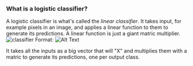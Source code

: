 ### What is a logistic classifier?

A logistic classifier is what's called the *linear classifier*. It takes input, for example pixels in an image, and applies a linear function to them to generate its predictions. A linear function is just a giant matric multiplier. 
![classifier](https://github.com/rafael805/blueprint/ML/logistic-classifier.png)
Format: ![Alt Text](url)

It takes all the inputs as a big vector that will "X" and multiplies them with a matric to generate its predictions, one per output class. 

